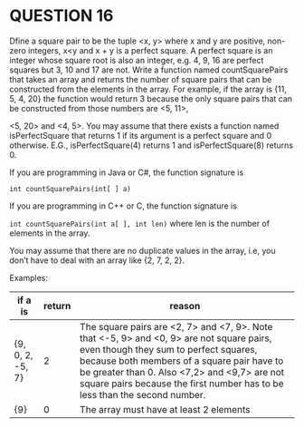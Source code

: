# QUESTION 16

Dfine a square pair to be the tuple <x, y> where x and y are positive, non-zero integers, x<y
and x + y is a perfect square. A perfect square is an integer whose square root is also an integer,
e.g. 4, 9, 16 are perfect squares but 3, 10 and 17 are not. Write a function named
countSquarePairs that takes an array and returns the number of square pairs that can be
constructed from the elements in the array. For example, if the array is {11, 5, 4, 20} the function would return 3 because the only square pairs that can be constructed from those numbers are <5, 11>,

<5, 20> and <4, 5>. You may assume that there exists a function named isPerfectSquare that returns 1 if its argument is a perfect square and 0 otherwise. E.G., isPerfectSquare(4) returns 1 and isPerfectSquare(8) returns 0.

If you are programming in Java or C#, the function signature is

`int countSquarePairs(int[ ] a)`

If you are programming in C++ or C, the function signature is

`int countSquarePairs(int a[ ], int len)` where len is the number of elements in the array.

You may assume that there are no duplicate values in the array, i.e, you don’t have to deal with an array like {2, 7, 2, 2}.

Examples:

| if a is          | return | reason                                                                                                                                                                                                                                                                                                         |
| ---------------- | ------ | -------------------------------------------------------------------------------------------------------------------------------------------------------------------------------------------------------------------------------------------------------------------------------------------------------------- |
| {9, 0, 2, -5, 7} | 2      | The square pairs are <2, 7> and <7, 9>. Note that <-5, 9> and <0, 9> are not square pairs, even though they sum to perfect squares, because both members of a square pair have to be greater than 0. Also <7,2> and <9,7> are not square pairs because the first number has to be less than the second number. |
| {9}              | 0      | The array must have at least 2 elements                                                                                                                                                                                                                                                                        |
